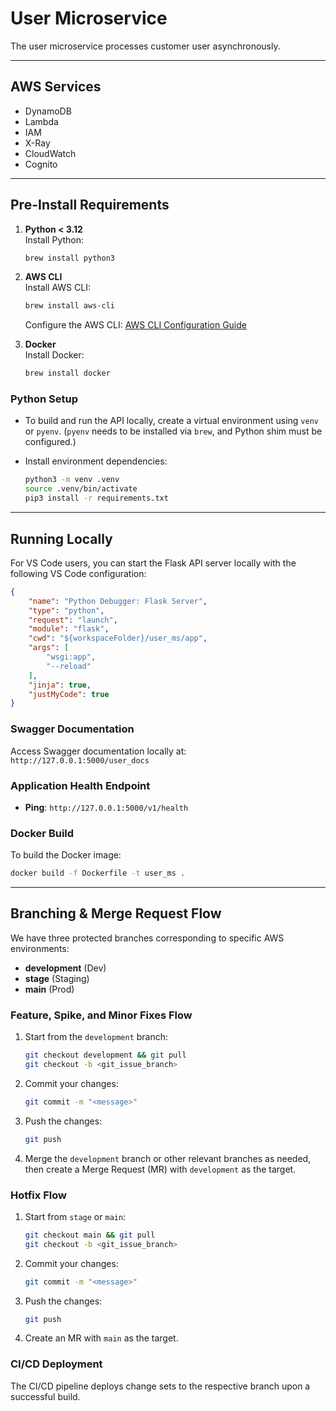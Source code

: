 # User Microservice

The user microservice processes customer user asynchronously.

---

## AWS Services

- DynamoDB
- Lambda
- IAM
- X-Ray
- CloudWatch
- Cognito

---

## Pre-Install Requirements

1. **Python < 3.12**  
   Install Python:
   ```bash
   brew install python3
   ```

2. **AWS CLI**  
   Install AWS CLI:
   ```bash
   brew install aws-cli
   ```
   Configure the AWS CLI: [AWS CLI Configuration Guide](https://docs.aws.amazon.com/cli/v1/userguide/cli-chap-configure.html)

3. **Docker**  
   Install Docker:
   ```bash
   brew install docker
   ```

### Python Setup

- To build and run the API locally, create a virtual environment using `venv` or `pyenv`. (`pyenv` needs to be installed via `brew`, and Python shim must be configured.)

- Install environment dependencies:
   ```bash
   python3 -m venv .venv
   source .venv/bin/activate
   pip3 install -r requirements.txt
   ```

---

## Running Locally

For VS Code users, you can start the Flask API server locally with the following VS Code configuration:

```json
{
    "name": "Python Debugger: Flask Server",
    "type": "python",
    "request": "launch",
    "module": "flask",
    "cwd": "${workspaceFolder}/user_ms/app",
    "args": [
        "wsgi:app",
        "--reload"
    ],
    "jinja": true,
    "justMyCode": true
}
```

### Swagger Documentation

Access Swagger documentation locally at: `http://127.0.0.1:5000/user_docs`

### Application Health Endpoint

- **Ping**: `http://127.0.0.1:5000/v1/health`

### Docker Build

To build the Docker image:
```bash
docker build -f Dockerfile -t user_ms .
```

---

## Branching & Merge Request Flow

We have three protected branches corresponding to specific AWS environments:

- **development** (Dev)
- **stage** (Staging)
- **main** (Prod)

### Feature, Spike, and Minor Fixes Flow

1. Start from the `development` branch:
   ```bash
   git checkout development && git pull
   git checkout -b <git_issue_branch>
   ```

2. Commit your changes:
   ```bash
   git commit -m "<message>"
   ```

3. Push the changes:
   ```bash
   git push
   ```

4. Merge the `development` branch or other relevant branches as needed, then create a Merge Request (MR) with `development` as the target.

### Hotfix Flow

1. Start from `stage` or `main`:
   ```bash
   git checkout main && git pull
   git checkout -b <git_issue_branch>
   ```

2. Commit your changes:
   ```bash
   git commit -m "<message>"
   ```

3. Push the changes:
   ```bash
   git push
   ```

4. Create an MR with `main` as the target.

### CI/CD Deployment

The CI/CD pipeline deploys change sets to the respective branch upon a successful build.